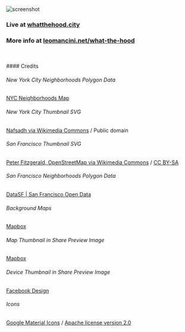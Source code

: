 ![screenshot](https://github.com/leomancini/what-the-hood/blob/master/screenshots/socialShare.png)

### Live at [whatthehood.city](https://whatthehood.city)
### More info at [leomancini.net/what-the-hood](https://leomancini.net/what-the-hood)

<br>
<br>
#### Credits
<h6>New York City Neighborhoods Polygon Data</h6>
<span class='link'><a href='https://www.google.com/maps/d/u/1/viewer?hl=en&ll=40.70476551690573%2C-73.97829884999999&z=10&mid=1_gsxJNfmcGZI4ZL_7LnEHj72YpvgNq-w' target='_blank' rel='noopener'>NYC Neighborhoods Map</a></span>
<br>
<h6>New York City Thumbnail SVG</h6>
<span class='link'><a href='https://commons.wikimedia.org/wiki/File:5_Boroughs_Labels_New_York_City_Map.svg' target='_blank' rel='noopener'>Nafsadh via Wikimedia Commons</a> / Public domain</span>
<br>
<h6>San Francisco Thumbnail SVG</h6>
<span class='link'><a href='https://commons.wikimedia.org/wiki/File:San_Francisco_districts_map.svg' target='_blank' rel='noopener'>Peter Fitzgerald, OpenStreetMap via Wikimedia Commons</a> / <a href='https://creativecommons.org/licenses/by-sa/2.0' target='_blank' rel='noopener'>CC BY-SA</a></span>
<br>
<h6>San Francisco Neighborhoods Polygon Data</h6>
<span class='link'><a href='https://data.sfgov.org/Geographic-Locations-and-Boundaries/SF-Find-Neighborhoods/pty2-tcw4' target='_blank' rel='noopener'>DataSF | San Francisco Open Data</a></span>
<br>
<h6>Background Maps</h6>
<span class='link'><a href='https://www.mapbox.com/' target='_blank' rel='noopener'>Mapbox</a></span>
<br>
<h6>Map Thumbnail in Share Preview Image</h6>
<span class='link'><a href='https://www.mapbox.com/' target='_blank' rel='noopener'>Mapbox</a></span>
<br>
<h6>Device Thumbnail in Share Preview Image</h6>
<span class='link'><a href='https://facebook.design/devices' target='_blank' rel='noopener'>Facebook Design</a></span>
<br>
<h6>Icons</h6>
<span class='link'><a href='https://material.io/resources/icons/' target='_blank' rel='noopener'>Google Material Icons</a> / <a href='https://www.apache.org/licenses/LICENSE-2.0.html' target='_blank' rel='noopener'>Apache license version 2.0</a></span>
